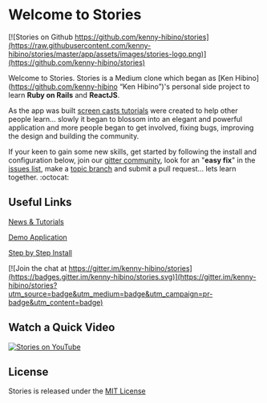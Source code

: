 # Welcome to Stories

[![Stories on Github https://github.com/kenny-hibino/stories](https://raw.githubusercontent.com/kenny-hibino/stories/master/app/assets/images/stories-logo.png)](https://github.com/kenny-hibino/stories)

Welcome to Stories. Stories is a Medium clone which began as [Ken Hibino](https://github.com/kenny-hibino “Ken Hibino”)'s personal side project to learn **Ruby on Rails** and **ReactJS**.

As the app was built [screen casts tutorials](https://www.youtube.com/playlist?list=PLoUInciCQ806CUFxld2W29V6rbGNfHzbX) were created to help other people learn... slowly it began to blossom into an elegant and powerful application and more people began to get involved, fixing bugs, improving the design and building the community.

If your keen to gain some new skills, get started by following the install and configuration below, join our [gitter community](https://gitter.im/kenny-hibino/stories), look for an "**easy fix**" in the [issues list](https://github.com/kenny-hibino/stories/issues), make a [topic branch](https://github.com/dchelimsky/rspec/wiki/Topic-Branches) and submit a pull request… lets learn together. :octocat:


## Useful Links
[News & Tutorials](https://www.youtube.com/playlist?list=PLoUInciCQ806CUFxld2W29V6rbGNfHzbX)

[Demo Application](https://my-medium-clone.herokuapp.com/)

[Step by Step Install](https://github.com/kenny-hibino/stories/blob/master/INSTALL.md)

[![Join the chat at https://gitter.im/kenny-hibino/stories](https://badges.gitter.im/kenny-hibino/stories.svg)](https://gitter.im/kenny-hibino/stories?utm_source=badge&utm_medium=badge&utm_campaign=pr-badge&utm_content=badge)


## Watch a Quick Video
[![Stories on YouTube](http://img.youtube.com/vi/_u09ifFALNA/0.jpg)](http://www.youtube.com/watch?v=_u09ifFALNA)

## License
Stories is released under the [MIT License](https://opensource.org/licenses/MIT)